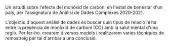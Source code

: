 Un estudi sobre l'efecte del monòxid de carboni en l'estat de benestar d'un país, per l'assignatura de Anàlisi de Dades Complexes 2020-2021.

L'objectiu d'aquest anàlisi de dades és buscar quin tipus de relació hi ha entre la presència de monòxid de carboni (CO) amb la salut mental d'una regió. Per fer-ho, crearem diversos models i realitzarem varies tècniques de remostreig per tal d'arribar a una conclusió.
